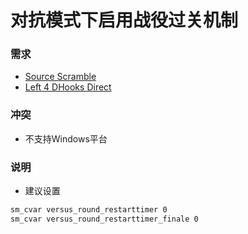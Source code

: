 # 对抗模式下启用战役过关机制

### 需求
* [Source Scramble](https://forums.alliedmods.net/showthread.php?t=317175)
* [Left 4 DHooks Direct](https://forums.alliedmods.net/showthread.php?t=321696)

### 冲突
* 不支持Windows平台

### 说明
* 建议设置
```bash
sm_cvar versus_round_restarttimer 0
sm_cvar versus_round_restarttimer_finale 0
```
